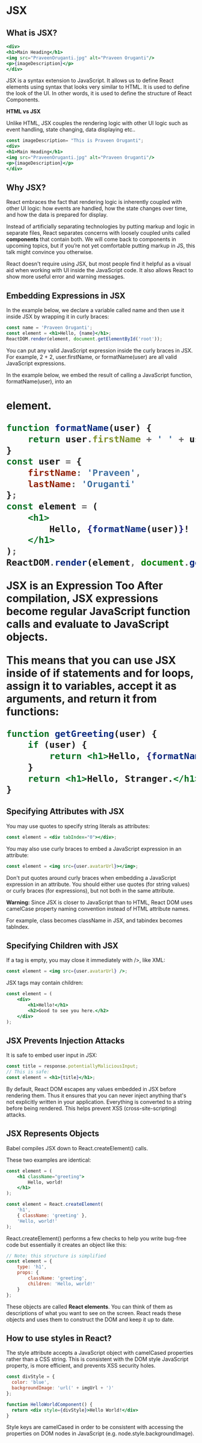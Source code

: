 # JSX

## What is JSX?

```jsx
<div>
<h1>Main Heading</h1>
<img src="PraveenOruganti.jpg" alt="Praveen Oruganti"/>
<p>{imageDescription}</p>
</div>

```
JSX is a syntax extension to JavaScript. It allows us to define React elements using syntax that looks very similar to HTML. It is used to define the look of the UI. In other words, it is used to define the structure of React Components.

**HTML vs JSX**

Unlike HTML, JSX couples the rendering logic with other UI logic such as event handling, state changing, data displaying etc..

```jsx
const imageDescription= "This is Praveen Oruganti";
<div>
<h1>Main Heading</h1>
<img src="PraveenOruganti.jpg" alt="Praveen Oruganti"/>
<p>{imageDescription}</p>
</div>

```
## Why JSX?

React embraces the fact that rendering logic is inherently coupled with other UI logic: how events are handled, how the state changes over time, and how the data is prepared for display.

Instead of artificially separating technologies by putting markup and logic in separate files, React separates concerns with loosely coupled units called **components** that contain both. We will come back to components in upcoming topics, but if you’re not yet comfortable putting markup in JS, this talk might convince you otherwise.

React doesn't require using JSX, but most people find it helpful as a visual aid when working with UI inside the JavaScript code. It also allows React to show more useful error and warning messages.

## Embedding Expressions in JSX
In the example below, we declare a variable called name and then use it inside JSX by wrapping it in curly braces:

```jsx
const name = 'Praveen Oruganti';
const element = <h1>Hello, {name}</h1>;
ReactDOM.render(element, document.getElementById('root'));
```
You can put any valid JavaScript expression inside the curly braces in JSX. For example, 2 + 2, user.firstName, or formatName(user) are all valid JavaScript expressions.

In the example below, we embed the result of calling a JavaScript function, formatName(user), into an <h1> element.

```jsx
function formatName(user) {
    return user.firstName + ' ' + user.lastName;
}
const user = {
    firstName: 'Praveen',
    lastName: 'Oruganti'
};
const element = (
    <h1>
        Hello, {formatName(user)}!
    </h1>
);
ReactDOM.render(element, document.getElementById('root'));

```

**JSX is an Expression Too**
After compilation, JSX expressions become regular JavaScript function calls and evaluate to JavaScript objects.

This means that you can use JSX inside of if statements and for loops, assign it to variables, accept it as arguments, and return it from functions:

```jsx
function getGreeting(user) {
    if (user) {
        return <h1>Hello, {formatName(user)}!</h1>;
    }
    return <h1>Hello, Stranger.</h1>;
}
```

## Specifying Attributes with JSX
You may use quotes to specify string literals as attributes:
```jsx
const element = <div tabIndex="0"></div>;
```

You may also use curly braces to embed a JavaScript expression in an attribute:

```jsx
const element = <img src={user.avatarUrl}></img>;
```
Don't put quotes around curly braces when embedding a JavaScript expression in an attribute. You should either use quotes (for string values) or curly braces (for expressions), but not both in the same attribute.

**Warning:**
Since JSX is closer to JavaScript than to HTML, React DOM uses camelCase property naming convention instead of HTML attribute names.

For example, class becomes className in JSX, and tabindex becomes tabIndex.

## Specifying Children with JSX
If a tag is empty, you may close it immediately with />, like XML:

```jsx
const element = <img src={user.avatarUrl} />;
```
JSX tags may contain children:
```jsx
const element = (
    <div>
        <h1>Hello!</h1>
        <h2>Good to see you here.</h2>
    </div>
);
```
## JSX Prevents Injection Attacks
It is safe to embed user input in JSX:
```jsx
const title = response.potentiallyMaliciousInput;
// This is safe:
const element = <h1>{title}</h1>;
```
By default, React DOM escapes any values embedded in JSX before rendering them. Thus it ensures that you can never inject anything that's not explicitly written in your application. Everything is converted to a string before being rendered. This helps prevent XSS (cross-site-scripting) attacks.

## JSX Represents Objects
Babel compiles JSX down to React.createElement() calls.

These two examples are identical:

```jsx
const element = (
    <h1 className="greeting">
        Hello, world!
    </h1>
);
```

```jsx
const element = React.createElement(
    'h1',
    { className: 'greeting' },
    'Hello, world!'
);
```
React.createElement() performs a few checks to help you write bug-free code but essentially it creates an object like this:

```jsx
// Note: this structure is simplified
const element = {
    type: 'h1',
    props: {
        className: 'greeting',
        children: 'Hello, world!'
    }
};
```
These objects are called **React elements**. You can think of them as descriptions of what you want to see on the screen. React reads these objects and uses them to construct the DOM and keep it up to date.

## How to use styles in React?
The style attribute accepts a JavaScript object with camelCased properties rather than a CSS string. This is consistent with the DOM style JavaScript property, is more efficient, and prevents XSS security holes.

```jsx
const divStyle = {
  color: 'blue',
  backgroundImage: 'url(' + imgUrl + ')'
};

function HelloWorldComponent() {
  return <div style={divStyle}>Hello World!</div>
}
```
Style keys are camelCased in order to be consistent with accessing the properties on DOM nodes in JavaScript (e.g. node.style.backgroundImage).





